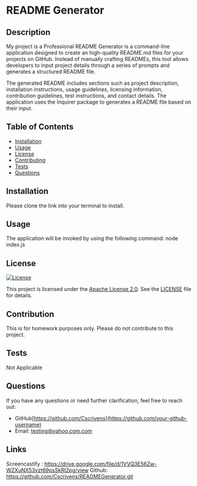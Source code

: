 # README Generator

## Description
My project is a Professional README Generator is a command-line application designed to create an high-quality README.md files for your projects on GitHub. Instead of manually crafting READMEs, this tool allows developers to input project details through a series of prompts and generates a structured README file.

The generated README includes sections such as project description, installation instructions, usage guidelines, licensing information, contribution guidelines, test instructions, and contact details. The application uses the Inquirer package to generates a README file based on their input.

## Table of Contents
- [Installation](#installation)
- [Usage](#usage)
- [License](#license)
- [Contributing](#contributing)
- [Tests](#tests)
- [Questions](#questions)

## Installation
Please clone the link into your terminal to install.

## Usage
The application will be invoked by using the following command:
node index.js

## License
[![License](https://img.shields.io/badge/license-Apache%202.0-blue.svg)](https://opensource.org/licenses/Apache-2.0)

This project is licensed under the [Apache License 2.0](https://opensource.org/licenses/Apache-2.0). See the [LICENSE](LICENSE) file for details.

## Contribution
This is for homework purposes only. Please do not contribute to this project.

## Tests
Not Applicable

## Questions
If you have any questions or need further clarification, feel free to reach out:

- GitHub[https://github.com/Cscrivens](https://github.com/your-github-username)
- Email: testing@yahoo.com.com

## Links
Screencastify : https://drive.google.com/file/d/1VVQ3E56Zw-WZXuNX53vzt69psSkRI2pg/view
Github: https://github.com/Cscrivens/READMEGenerator.git

